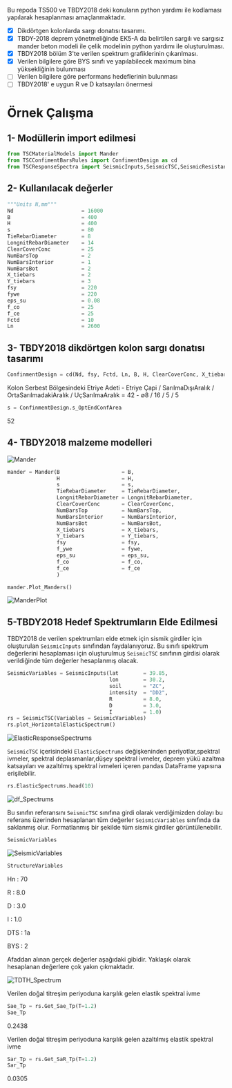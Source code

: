 Bu repoda TS500 ve TBDY2018 deki konuların python yardımı ile kodlaması yapılarak hesaplanması amaçlanmaktadır.

- [x] Dikdörtgen kolonlarda sargı donatısı tasarımı.
- [x] TBDY-2018 deprem yönetmeliğinde EK5-A da belirtilen sargılı ve sargısız mander beton modeli ile çelik modelinin python yardımı ile oluşturulması.
- [x] TBDY2018 bölüm 3'te verilen spektrum grafiklerinin çıkarılması.
- [x] Verilen bilgilere göre BYS sınıfı ve yapılabilecek maximum bina yüksekliğinin bulunması
- [ ] Verilen bilgilere göre performans hedeflerinin bulunması
- [ ] TBDY2018' e uygun R ve D katsayıları önermesi

# Örnek Çalışma

## 1- Modüllerin import edilmesi

```python
from TSCMaterialModels import Mander
from TSCConfimentBarsRules import ConfimentDesign as cd
from TSCResponseSpectra import SeismicInputs,SeismicTSC,SeismicResistanceBuildingInputs
```

## 2- Kullanılacak değerler

```python
"""Units N,mm"""
Nd                      = 16000 
B                       = 400
H                       = 400
s                       = 80
TieRebarDiameter        = 8
LongnitRebarDiameter    = 14
ClearCoverConc          = 25
NumBarsTop              = 2
NumBarsInterior         = 1
NumBarsBot              = 2
X_tiebars               = 2
Y_tiebars               = 3
fsy                     = 220
fywe                    = 220
eps_su                  = 0.08
f_co                    = 25
f_ce                    = 25
Fctd                    = 10
Ln                      = 2600
```

## 3- TBDY2018 dikdörtgen kolon sargı donatısı tasarımı

```python
ConfinmentDesign = cd(Nd, fsy, Fctd, Ln, B, H, ClearCoverConc, X_tiebars, Y_tiebars, f_co, fywe, TieRebarDiameter, LongnitRebarDiameter)
```
Kolon Serbest Bölgesindeki Etriye Adeti - Etriye Çapi / SarılmaDışıAralık / OrtaSarılmadakiAralık / UçSarılmaAralık = 42 - ∅8 / 16 / 5 / 5

```python
s = ConfinmentDesign.s_OptEndConfArea
```
52

## 4- TBDY2018 malzeme modelleri
![Mander](src/Resource/TBDY_Mander_part.png)
```python
mander = Mander(B                    = B,
                H                    = H,
                s                    = s,
                TieRebarDiameter     = TieRebarDiameter,
                LongnitRebarDiameter = LongnitRebarDiameter,
                ClearCoverConc       = ClearCoverConc,
                NumBarsTop           = NumBarsTop,
                NumBarsInterior      = NumBarsInterior,
                NumBarsBot           = NumBarsBot,
                X_tiebars            = X_tiebars,
                Y_tiebars            = Y_tiebars,
                fsy                  = fsy,
                f_ywe                = fywe,
                eps_su               = eps_su,
                f_co                 = f_co,
                f_ce                 = f_ce
                )

mander.Plot_Manders()
```
![ManderPlot](src/Resource/ExampleManderPlot.png)

## 5-TBDY2018 Hedef Spektrumların Elde Edilmesi
TBDY2018 de verilen spektrumları elde etmek için sismik girdiler için oluşturulan `SeismicInputs` sınıfından faydalanıyoruz. Bu sınıfı spektrum değerlerini hesaplaması için oluşturulmuş `SeismicTSC` sınıfının girdisi olarak verildiğinde tüm değerler hesaplanmış olacak.
```python
SeismicVariables = SeismicInputs(lat        = 39.85, 
                                 lon        = 30.2, 
                                 soil       = "ZC", 
                                 intensity  = "DD2",
                                 R          = 8.0,
                                 D          = 3.0,
                                 I          = 1.0)
rs = SeismicTSC(Variables = SeismicVariables)
rs.plot_HorizontalElasticSpectrum()
```
![ElasticResponseSpectrums](src/Resource/ElasticResponseSpectrums.png)

`SeismicTSC` içerisindeki `ElasticSpectrums` değişkeninden periyotlar,spektral ivmeler, spektral deplasmanlar,düşey spektral ivmeler, deprem yükü azaltma katsayıları ve azaltılmış spektral ivmeleri içeren pandas DataFrame yapısına erişilebilir.
```python
rs.ElasticSpectrums.head(10)
```
![df_Spectrums](src/Resource/df_Spectrums.png)

Bu sınıfın referansını `SeismicTSC` sınıfına girdi olarak verdiğimizden dolayı bu referans üzerinden hesaplanan tüm değerler `SeismicVariables` sınıfında da saklanmış olur. Formatlanmış bir şekilde tüm sismik girdiler görüntülenebilir.
```python
SeismicVariables
```
![SeismicVariables](src/Resource/SeismicVariables.png)

```python
StructureVariables
```
<p>Hn  : 70 </p> 
<p>R   : 8.0</p>
<p>D   : 3.0</p>
<p>I   : 1.0</p>
<p>DTS : 1a </p>
<p>BYS : 2  </p>

Afaddan alınan gerçek değerler aşağıdaki gibidir. Yaklaşık olarak hesaplanan değerlere çok yakın çıkmaktadır.

![TDTH_Spectrum](src/Resource/TDTH_Spectrum.png)

Verilen doğal titreşim periyoduna karşılık gelen elastik spektral ivme
```python
Sae_Tp = rs.Get_Sae_Tp(T=1.2)
Sae_Tp
```
0.2438

Verilen doğal titreşim periyoduna karşılık gelen azaltılmış elastik spektral ivme
```python
Sar_Tp = rs.Get_SaR_Tp(T=1.2)
Sar_Tp
```
0.0305